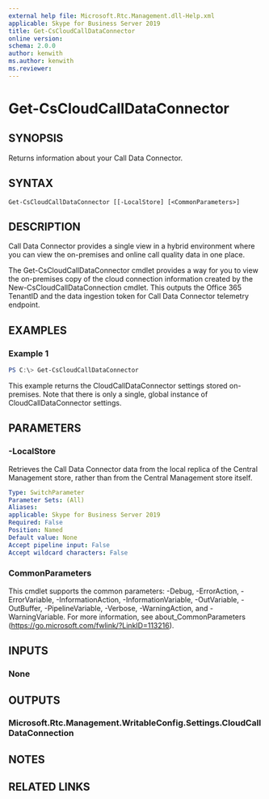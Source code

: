```yaml
---
external help file: Microsoft.Rtc.Management.dll-Help.xml
applicable: Skype for Business Server 2019
title: Get-CsCloudCallDataConnector
online version:
schema: 2.0.0
author: kenwith
ms.author: kenwith
ms.reviewer:
---
```


# Get-CsCloudCallDataConnector

## SYNOPSIS
Returns information about your Call Data Connector.

## SYNTAX

```
Get-CsCloudCallDataConnector [[-LocalStore] [<CommonParameters>]
```

## DESCRIPTION
Call Data Connector provides a single view in a hybrid environment where you can view the on-premises and online call quality data in one place.

The Get-CsCloudCallDataConnector cmdlet provides a way for you to view the on-premises copy of the cloud connection information created by the New-CsCloudCallDataConnection cmdlet. This outputs the Office 365 TenantID and the data ingestion token for Call Data Connector telemetry endpoint.

## EXAMPLES

### Example 1
```powershell
PS C:\> Get-CsCloudCallDataConnector
```

This example returns the CloudCallDataConnector settings stored on-premises. Note that there is only a single, global instance of CloudCallDataConnector settings.

## PARAMETERS

### -LocalStore
Retrieves the Call Data Connector data from the local replica of the Central Management store, rather than from the Central Management store itself.

```yaml
Type: SwitchParameter
Parameter Sets: (All)
Aliases:
applicable: Skype for Business Server 2019
Required: False
Position: Named
Default value: None
Accept pipeline input: False
Accept wildcard characters: False
```

### CommonParameters
This cmdlet supports the common parameters: -Debug, -ErrorAction, -ErrorVariable, -InformationAction, -InformationVariable, -OutVariable, -OutBuffer, -PipelineVariable, -Verbose, -WarningAction, and -WarningVariable.
For more information, see about_CommonParameters (https://go.microsoft.com/fwlink/?LinkID=113216).

## INPUTS

### None


## OUTPUTS

### Microsoft.Rtc.Management.WritableConfig.Settings.CloudCallDataConnection

## NOTES

## RELATED LINKS
